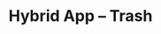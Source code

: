 ---
title: "Hybrid App &ndash; Trash"
slug : trash
description: "Opdracht: bedenk, ontwerp en programmeer een Hybrid App dat het ecologische, economische en sociaal probleem van zwerfvuil en sluikstorten kan helpen oplossen."
tags:
  - name: PHP
  - name: MySQL
  - name: Symfony
  - name: Ionic
  - name: JavaScript
type: intern
members:
    - name : Bert Goossens
      major: Multimediaproductie
      minor: New Media Development
      academic-year: 3de jaar
thumbnail:
    url: thumbnail.png
    alt: ""
    height: 1
    width: 2
    text-color: "84839a"
    background-color: "84839a"
media:
    - url : 0_detail_screendesign.png
      type: image
    - url : 1_moodboard.png
      type: image
      text: Na een grondigeanalyse waarin we onze doelgroep en technische specificaties bepalen, beginnen we met het
            maken van een moodboard en ideaboard om de sfeer van onze app te bepalen."
    - url : 2_detail_ideaboard.png
      type: image
    - url : 3_detail_wireframe.png
      type: image
      text: In de wireframes leggen we de functionaliteiten van onze app vast, zonder hier echt al de designelementen aan te koppelen. De volgende stap is om in de screendesigns de app te gaan voorstellen zoals deze er na implementatie zal uitzien.
    - url : 4_detail_screendesign.png
      type: image
    - url : 5_detail_screendesign.png
      type: image
    - url : 6_detail_screendesign.png
      type: image  
    - url : 7_detail_screendesign.png
      type: image
    - url : 8_detail_screendesign.png
      type: image
created: 20/01/2017
order: 12
---